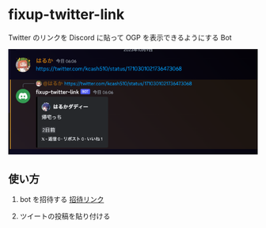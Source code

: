 # fixup-twitter-link

Twitter のリンクを Discord に貼って OGP を表示できるようにする Bot

![](./preview.png)

## 使い方

1. bot を招待する
   [招待リンク](https://discord.com/api/oauth2/authorize?client_id=1160624929306325103&permissions=274877933568&scope=bot)

3. ツイートの投稿を貼り付ける
